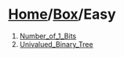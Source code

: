 # [Home](./../..)/[Box](./..)/Easy
1. [Number_of_1_Bits](./Number_of_1_Bits.md)
2. [Univalued_Binary_Tree](./Univalued_Binary_Tree.md)
